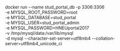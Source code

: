 docker run --name stud_portal_db -p 3306:3306 \
 -e MYSQL_ROOT_PASSWORD=root \
 -e MYSQL_DATABASE=stud_portal \
 -e MYSQL_USER=stud_portal_admin \
 -e MYSQL_PASSWORD=HNEUportal2017 \
 -v /tmp/mysql/data:/var/lib/mysql \
 -d mysql --character-set-server=utf8mb4 --collation-server=utf8mb4_unicode_ci